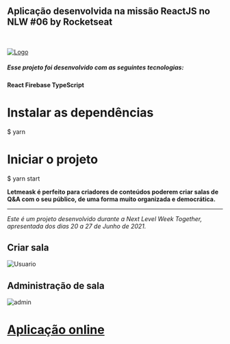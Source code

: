 
## Aplicação desenvolvida na missão ReactJS no NLW #06 by Rocketseat 

<br>

[![Logo](https://github.com/rocketseat-education/nlw-06-reactjs/raw/master/.github/logo.svg "Logo")](http://https://tcc-fatec-297917.web.app/ "Logo")


#####  Esse projeto foi desenvolvido com as seguintes tecnologias:

**React
Firebase
TypeScript**

# Instalar as dependências
$ yarn

# Iniciar o projeto
$ yarn start

**Letmeask é perfeito para criadores de conteúdos poderem criar salas de Q&A com o seu público, de uma forma muito organizada e democrática.**
*****
*Este é um projeto desenvolvido durante a Next Level Week Together, apresentada dos dias 20 a 27 de Junho de 2021.*

## Criar sala

<img src="https://s6.gifyu.com/images/Padrao.gif" alt="Usuario" border="0">

## Administração de sala

<img src="https://s6.gifyu.com/images/admina96948690c118f0c.gif" alt="admin" border="0">

# [Aplicação online][Aplicação]
[Aplicação]: https://tcc-fatec-297917.web.app/

